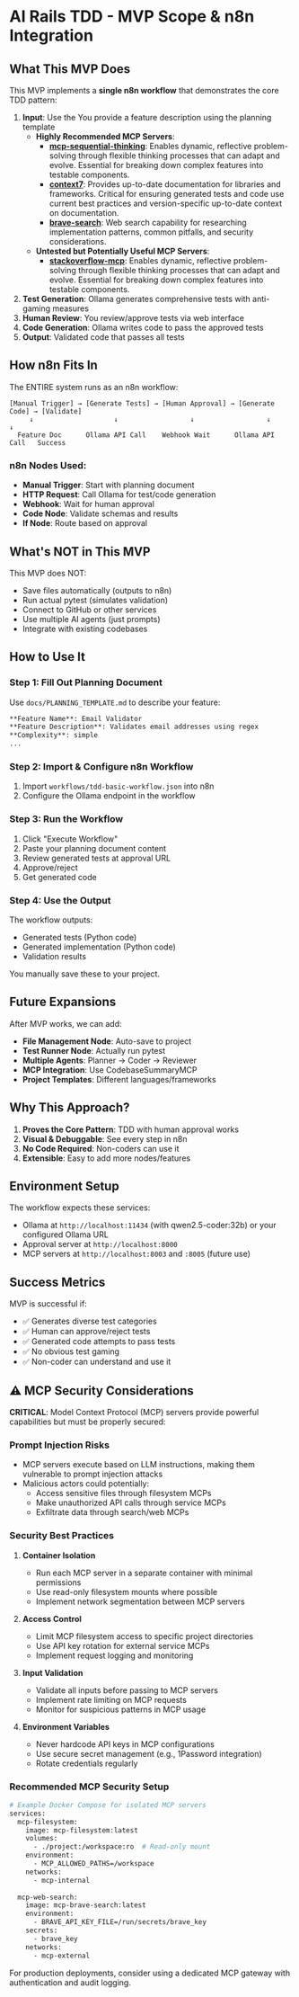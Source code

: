 # AI Rails TDD - MVP Scope & n8n Integration

## What This MVP Does

This MVP implements a **single n8n workflow** that demonstrates the core TDD pattern:

1. **Input**: Use the You provide a feature description using the planning template
   - **Highly Recommended MCP Servers**:
     - [**mcp-sequential-thinking**](https://github.com/jlowin/mcp-sequential-thinking): Enables dynamic, reflective problem-solving through flexible thinking processes that can adapt and evolve. Essential for breaking down complex features into testable components.
     - [**context7**](https://github.com/dawsonbooth/mcp-context7): Provides up-to-date documentation for libraries and frameworks. Critical for ensuring generated tests and code use current best practices and version-specific up-to-date context on documentation.
     - [**brave-search**](https://github.com/modelcontextprotocol/servers/tree/main/src/brave-search): Web search capability for researching implementation patterns, common pitfalls, and security considerations.
   - **Untested but Potentially Useful MCP Servers**:
     - [**stackoverflow-mcp**](https://github.com/gscalzo/stackoverflow-mcp): Enables dynamic, reflective problem-solving through flexible thinking processes that can adapt and evolve. Essential for breaking down complex features into testable components.
2. **Test Generation**: Ollama generates comprehensive tests with anti-gaming measures
3. **Human Review**: You review/approve tests via web interface
4. **Code Generation**: Ollama writes code to pass the approved tests
5. **Output**: Validated code that passes all tests

## How n8n Fits In

The ENTIRE system runs as an n8n workflow:

```
[Manual Trigger] → [Generate Tests] → [Human Approval] → [Generate Code] → [Validate]
     ↓                    ↓                  ↓                  ↓              ↓
  Feature Doc      Ollama API Call    Webhook Wait      Ollama API Call   Success
```

### n8n Nodes Used:
- **Manual Trigger**: Start with planning document
- **HTTP Request**: Call Ollama for test/code generation
- **Webhook**: Wait for human approval
- **Code Node**: Validate schemas and results
- **If Node**: Route based on approval

## What's NOT in This MVP

This MVP does NOT:
- Save files automatically (outputs to n8n)
- Run actual pytest (simulates validation)
- Connect to GitHub or other services
- Use multiple AI agents (just prompts)
- Integrate with existing codebases

## How to Use It

### Step 1: Fill Out Planning Document

Use `docs/PLANNING_TEMPLATE.md` to describe your feature:
```markdown
**Feature Name**: Email Validator
**Feature Description**: Validates email addresses using regex
**Complexity**: simple
...
```

### Step 2: Import & Configure n8n Workflow

1. Import `workflows/tdd-basic-workflow.json` into n8n
2. Configure the Ollama endpoint in the workflow

### Step 3: Run the Workflow

1. Click "Execute Workflow" 
2. Paste your planning document content
3. Review generated tests at approval URL
4. Approve/reject
5. Get generated code

### Step 4: Use the Output

The workflow outputs:
- Generated tests (Python code)
- Generated implementation (Python code)
- Validation results

You manually save these to your project.

## Future Expansions

After MVP works, we can add:
- **File Management Node**: Auto-save to project
- **Test Runner Node**: Actually run pytest
- **Multiple Agents**: Planner → Coder → Reviewer
- **MCP Integration**: Use CodebaseSummaryMCP
- **Project Templates**: Different languages/frameworks

## Why This Approach?

1. **Proves the Core Pattern**: TDD with human approval works
2. **Visual & Debuggable**: See every step in n8n
3. **No Code Required**: Non-coders can use it
4. **Extensible**: Easy to add more nodes/features

## Environment Setup

The workflow expects these services:
- Ollama at `http://localhost:11434` (with qwen2.5-coder:32b) or your configured Ollama URL
- Approval server at `http://localhost:8000`
- MCP servers at `http://localhost:8003` and `:8005` (future use)

## Success Metrics

MVP is successful if:
- ✅ Generates diverse test categories
- ✅ Human can approve/reject tests
- ✅ Generated code attempts to pass tests
- ✅ No obvious test gaming
- ✅ Non-coder can understand and use it

## ⚠️ MCP Security Considerations

**CRITICAL**: Model Context Protocol (MCP) servers provide powerful capabilities but must be properly secured:

### Prompt Injection Risks
- MCP servers execute based on LLM instructions, making them vulnerable to prompt injection attacks
- Malicious actors could potentially:
  - Access sensitive files through filesystem MCPs
  - Make unauthorized API calls through service MCPs
  - Exfiltrate data through search/web MCPs

### Security Best Practices

1. **Container Isolation**
   - Run each MCP server in a separate container with minimal permissions
   - Use read-only filesystem mounts where possible
   - Implement network segmentation between MCP servers

2. **Access Control**
   - Limit MCP filesystem access to specific project directories
   - Use API key rotation for external service MCPs
   - Implement request logging and monitoring

3. **Input Validation**
   - Validate all inputs before passing to MCP servers
   - Implement rate limiting on MCP requests
   - Monitor for suspicious patterns in MCP usage

4. **Environment Variables**
   - Never hardcode API keys in MCP configurations
   - Use secure secret management (e.g., 1Password integration)
   - Rotate credentials regularly

### Recommended MCP Security Setup

```bash
# Example Docker Compose for isolated MCP servers
services:
  mcp-filesystem:
    image: mcp-filesystem:latest
    volumes:
      - ./project:/workspace:ro  # Read-only mount
    environment:
      - MCP_ALLOWED_PATHS=/workspace
    networks:
      - mcp-internal
    
  mcp-web-search:
    image: mcp-brave-search:latest
    environment:
      - BRAVE_API_KEY_FILE=/run/secrets/brave_key
    secrets:
      - brave_key
    networks:
      - mcp-external
```

For production deployments, consider using a dedicated MCP gateway with authentication and audit logging.